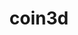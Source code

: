 ---
title: "coin3d"
layout: cache
categories: [package, develop]
meta: {"compilers": ["gcc@11.4.0"], "num_specs": 25, "num_specs_by_stack": {"hep": 25, "root": 25}, "oss": ["ubuntu22.04"], "platforms": ["linux"], "stacks": ["hep", "root"], "targets": ["x86_64_v3"], "versions": ["4.0.0"]}
spec_details: [{"compiler": "gcc@11.4.0", "hash": "23eidoqmxdo4rjuuml4hwklbvpddfpd5", "os": "ubuntu22.04", "platform": "linux", "size": "-", "stacks": ["hep", "root"], "target": "x86_64_v3", "variants": ["build_system=cmake", "build_type=Release", "~framework", "generator=make", "~html", "~ipo", "~man", "patches:=33da720,a4fe39d,fcfe07c", "+shared"], "versions": ["4.0.0"]}, {"compiler": "gcc@11.4.0", "hash": "2q6qtmvriptqdtbo6yc6ue2xydhksyby", "os": "ubuntu22.04", "platform": "linux", "size": "-", "stacks": ["hep", "root"], "target": "x86_64_v3", "variants": ["build_system=cmake", "build_type=Release", "~framework", "generator=make", "~html", "~ipo", "~man", "patches:=33da720,a4fe39d,fcfe07c", "+shared"], "versions": ["4.0.0"]}, {"compiler": "gcc@11.4.0", "hash": "45xvzejeufce47uxocsoai4povca3jmh", "os": "ubuntu22.04", "platform": "linux", "size": "-", "stacks": ["hep", "root"], "target": "x86_64_v3", "variants": ["build_system=cmake", "build_type=Release", "~framework", "generator=make", "~html", "~ipo", "~man", "patches:=33da720,a4fe39d,fcfe07c", "+shared"], "versions": ["4.0.0"]}, {"compiler": "gcc@11.4.0", "hash": "477zuzcv6szauwws7fpdyyl2lek7wurk", "os": "ubuntu22.04", "platform": "linux", "size": "-", "stacks": ["hep", "root"], "target": "x86_64_v3", "variants": ["build_system=cmake", "build_type=Release", "~framework", "generator=make", "~html", "~ipo", "~man", "patches:=33da720,a4fe39d,fcfe07c", "+shared"], "versions": ["4.0.0"]}, {"compiler": "gcc@11.4.0", "hash": "4av7osw6jgaa4bl4maq3yavc7qdyucju", "os": "ubuntu22.04", "platform": "linux", "size": "-", "stacks": ["hep", "root"], "target": "x86_64_v3", "variants": ["build_system=cmake", "build_type=Release", "~framework", "generator=make", "~html", "~ipo", "~man", "patches:=33da720,a4fe39d,fcfe07c", "+shared"], "versions": ["4.0.0"]}, {"compiler": "gcc@11.4.0", "hash": "573uurydol4kboonqwftxdav5nsqmpme", "os": "ubuntu22.04", "platform": "linux", "size": "-", "stacks": ["hep", "root"], "target": "x86_64_v3", "variants": ["build_system=cmake", "build_type=Release", "~framework", "generator=make", "~html", "~ipo", "~man", "patches:=33da720,a4fe39d,fcfe07c", "+shared"], "versions": ["4.0.0"]}, {"compiler": "gcc@11.4.0", "hash": "6eueieahcrw64tjbi6whu3g7utaqc4xi", "os": "ubuntu22.04", "platform": "linux", "size": "-", "stacks": ["hep", "root"], "target": "x86_64_v3", "variants": ["build_system=cmake", "build_type=Release", "~framework", "generator=make", "~html", "~ipo", "~man", "patches:=33da720,a4fe39d,fcfe07c", "+shared"], "versions": ["4.0.0"]}, {"compiler": "gcc@11.4.0", "hash": "ardjfxgkialkigujwh652thvdhcvrgqy", "os": "ubuntu22.04", "platform": "linux", "size": "-", "stacks": ["hep", "root"], "target": "x86_64_v3", "variants": ["build_system=cmake", "build_type=Release", "~framework", "generator=make", "~html", "~ipo", "~man", "patches:=33da720,a4fe39d,fcfe07c", "+shared"], "versions": ["4.0.0"]}, {"compiler": "gcc@11.4.0", "hash": "g5inf4fjbrjrbfcdc2cmyggv5o4xo5px", "os": "ubuntu22.04", "platform": "linux", "size": "-", "stacks": ["hep", "root"], "target": "x86_64_v3", "variants": ["build_system=cmake", "build_type=Release", "~framework", "generator=make", "~html", "~ipo", "~man", "patches:=33da720,a4fe39d,fcfe07c", "+shared"], "versions": ["4.0.0"]}, {"compiler": "gcc@11.4.0", "hash": "hbmp23g7ffavx3jk27xaffkzgi4lyy3n", "os": "ubuntu22.04", "platform": "linux", "size": "-", "stacks": ["hep", "root"], "target": "x86_64_v3", "variants": ["build_system=cmake", "build_type=Release", "~framework", "generator=make", "~html", "~ipo", "~man", "patches:=33da720,a4fe39d,fcfe07c", "+shared"], "versions": ["4.0.0"]}, {"compiler": "gcc@11.4.0", "hash": "hvzlecv7qi4zldrcbwmsccze77l2djuq", "os": "ubuntu22.04", "platform": "linux", "size": "-", "stacks": ["hep", "root"], "target": "x86_64_v3", "variants": ["build_system=cmake", "build_type=Release", "~framework", "generator=make", "~html", "~ipo", "~man", "patches:=33da720,a4fe39d,fcfe07c", "+shared"], "versions": ["4.0.0"]}, {"compiler": "gcc@11.4.0", "hash": "iiy6tbjnbqb4lw6pwz3dp4uaa7r4ybjv", "os": "ubuntu22.04", "platform": "linux", "size": "-", "stacks": ["hep", "root"], "target": "x86_64_v3", "variants": ["build_system=cmake", "build_type=Release", "~framework", "generator=make", "~html", "~ipo", "~man", "patches:=33da720,a4fe39d,fcfe07c", "+shared"], "versions": ["4.0.0"]}, {"compiler": "gcc@11.4.0", "hash": "ik4ap7f3wc56muyzie2ogvkrm7m4dwha", "os": "ubuntu22.04", "platform": "linux", "size": "-", "stacks": ["hep", "root"], "target": "x86_64_v3", "variants": ["build_system=cmake", "build_type=Release", "~framework", "generator=make", "~html", "~ipo", "~man", "patches:=33da720,a4fe39d,fcfe07c", "+shared"], "versions": ["4.0.0"]}, {"compiler": "gcc@11.4.0", "hash": "irnrcyjnwfbj3aycld3pgd5c5hfycxjj", "os": "ubuntu22.04", "platform": "linux", "size": "-", "stacks": ["hep", "root"], "target": "x86_64_v3", "variants": ["build_system=cmake", "build_type=Release", "~framework", "generator=make", "~html", "~ipo", "~man", "patches:=33da720,a4fe39d,fcfe07c", "+shared"], "versions": ["4.0.0"]}, {"compiler": "gcc@11.4.0", "hash": "jtc2hontjp44c6nctu2bobkyfrqlq3ma", "os": "ubuntu22.04", "platform": "linux", "size": "-", "stacks": ["hep", "root"], "target": "x86_64_v3", "variants": ["build_system=cmake", "build_type=Release", "~framework", "generator=make", "~html", "~ipo", "~man", "patches:=33da720,a4fe39d,fcfe07c", "+shared"], "versions": ["4.0.0"]}, {"compiler": "gcc@11.4.0", "hash": "lhccscznrrtimaivt7agujgfzfzhuyoz", "os": "ubuntu22.04", "platform": "linux", "size": "-", "stacks": ["hep", "root"], "target": "x86_64_v3", "variants": ["build_system=cmake", "build_type=Release", "~framework", "generator=make", "~html", "~ipo", "~man", "patches:=33da720,a4fe39d,fcfe07c", "+shared"], "versions": ["4.0.0"]}, {"compiler": "gcc@11.4.0", "hash": "p4ftywyqngfns6vspynh7xcpdjy44afq", "os": "ubuntu22.04", "platform": "linux", "size": "-", "stacks": ["hep", "root"], "target": "x86_64_v3", "variants": ["build_system=cmake", "build_type=Release", "~framework", "generator=make", "~html", "~ipo", "~man", "patches:=33da720,a4fe39d,fcfe07c", "+shared"], "versions": ["4.0.0"]}, {"compiler": "gcc@11.4.0", "hash": "pkp4xfxrnqwdls4koonapzykmasnyx35", "os": "ubuntu22.04", "platform": "linux", "size": "-", "stacks": ["hep", "root"], "target": "x86_64_v3", "variants": ["build_system=cmake", "build_type=Release", "~framework", "generator=make", "~html", "~ipo", "~man", "patches:=33da720,a4fe39d,fcfe07c", "+shared"], "versions": ["4.0.0"]}, {"compiler": "gcc@11.4.0", "hash": "td3gluvuuotwos5nwmtxjmmnd57lfuj2", "os": "ubuntu22.04", "platform": "linux", "size": "-", "stacks": ["hep", "root"], "target": "x86_64_v3", "variants": ["build_system=cmake", "build_type=Release", "~framework", "generator=make", "~html", "~ipo", "~man", "patches:=33da720,a4fe39d,fcfe07c", "+shared"], "versions": ["4.0.0"]}, {"compiler": "gcc@11.4.0", "hash": "tx6pgf4ozzr755p7qjdkuhqsgwpsdk3l", "os": "ubuntu22.04", "platform": "linux", "size": "-", "stacks": ["hep", "root"], "target": "x86_64_v3", "variants": ["build_system=cmake", "build_type=Release", "~framework", "generator=make", "~html", "~ipo", "~man", "patches:=33da720,a4fe39d,fcfe07c", "+shared"], "versions": ["4.0.0"]}, {"compiler": "gcc@11.4.0", "hash": "vuzecwjnouyldzys6c7flgchnwbqwnsf", "os": "ubuntu22.04", "platform": "linux", "size": "-", "stacks": ["hep", "root"], "target": "x86_64_v3", "variants": ["build_system=cmake", "build_type=Release", "~framework", "generator=make", "~html", "~ipo", "~man", "patches:=33da720,a4fe39d,fcfe07c", "+shared"], "versions": ["4.0.0"]}, {"compiler": "gcc@11.4.0", "hash": "whdyvi23iicpinhuv4m5sgqpccomyhak", "os": "ubuntu22.04", "platform": "linux", "size": "-", "stacks": ["hep", "root"], "target": "x86_64_v3", "variants": ["build_system=cmake", "build_type=Release", "~framework", "generator=make", "~html", "~ipo", "~man", "patches:=33da720,a4fe39d,fcfe07c", "+shared"], "versions": ["4.0.0"]}, {"compiler": "gcc@11.4.0", "hash": "wtb4akdchsn24yzg6pxkq7ote2p6wezs", "os": "ubuntu22.04", "platform": "linux", "size": "-", "stacks": ["hep", "root"], "target": "x86_64_v3", "variants": ["build_system=cmake", "build_type=Release", "~framework", "generator=make", "~html", "~ipo", "~man", "patches:=33da720,a4fe39d,fcfe07c", "+shared"], "versions": ["4.0.0"]}, {"compiler": "gcc@11.4.0", "hash": "x6xys5hnko2viqzjmgwahmikrkax4bgn", "os": "ubuntu22.04", "platform": "linux", "size": "-", "stacks": ["hep", "root"], "target": "x86_64_v3", "variants": ["build_system=cmake", "build_type=Release", "~framework", "generator=make", "~html", "~ipo", "~man", "patches:=33da720,a4fe39d,fcfe07c", "+shared"], "versions": ["4.0.0"]}, {"compiler": "gcc@11.4.0", "hash": "zub6nv56zs5y3zeh3dj4dd6yl6fgnice", "os": "ubuntu22.04", "platform": "linux", "size": "-", "stacks": ["hep", "root"], "target": "x86_64_v3", "variants": ["build_system=cmake", "build_type=Release", "~framework", "generator=make", "~html", "~ipo", "~man", "patches:=33da720,a4fe39d,fcfe07c", "+shared"], "versions": ["4.0.0"]}]
---